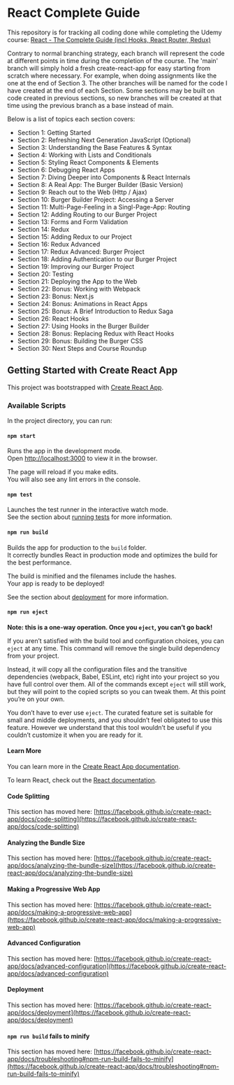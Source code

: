 # React Complete Guide

This repository is for tracking all coding done while completing the Udemy course: [React - The Complete Guide (incl Hooks, React Router, Redux)](https://discover.udemy.com/course/react-the-complete-guide-incl-redux/)

Contrary to normal branching strategy, each branch will represent the code at different points in time during the completion of the course. The 'main' branch will simply hold a fresh create-react-app for easy starting from scratch where necessary. For example, when doing assignments like the one at the end of Section 3. The other branches will be named for the code I have created at the end of each Section. Some sections may be built on code created in previous sections, so new branches will be created at that time using the previous branch as a base instead of main.

Below is a list of topics each section covers:
* Section 1: Getting Started
* Section 2: Refreshing Next Generation JavaScript (Optional)
* Section 3: Understanding the Base Features & Syntax
* Section 4: Working with Lists and Conditionals
* Section 5: Styling React Components & Elements
* Section 6: Debugging React Apps
* Section 7: Diving Deeper into Components & React Internals
* Section 8: A Real App: The Burger Builder (Basic Version)
* Section 9: Reach out to the Web (Http / Ajax)
* Section 10: Burger Builder Project: Accessing a Server
* Section 11: Multi-Page-Feeling in a Singl-Page-App: Routing
* Section 12: Adding Routing to our Burger Project
* Section 13: Forms and Form Validation
* Section 14: Redux
* Section 15: Adding Redux to our Project
* Section 16: Redux Advanced
* Section 17: Redux Advanced: Burger Project
* Section 18: Adding Authentication to our Burger Project
* Section 19: Improving our Burger Project
* Section 20: Testing
* Section 21: Deploying the App to the Web
* Section 22: Bonus: Working with Webpack
* Section 23: Bonus: Next.js
* Section 24: Bonus: Animations in React Apps
* Section 25: Bonus: A Brief Introduction to Redux Saga
* Section 26: React Hooks
* Section 27: Using Hooks in the Burger Builder
* Section 28: Bonus: Replacing Redux with React Hooks
* Section 29: Bonus: Building the Burger CSS
* Section 30: Next Steps and Course Roundup



## Getting Started with Create React App

This project was bootstrapped with [Create React App](https://github.com/facebook/create-react-app).

### Available Scripts

In the project directory, you can run:

#### `npm start`

Runs the app in the development mode.\
Open [http://localhost:3000](http://localhost:3000) to view it in the browser.

The page will reload if you make edits.\
You will also see any lint errors in the console.

#### `npm test`

Launches the test runner in the interactive watch mode.\
See the section about [running tests](https://facebook.github.io/create-react-app/docs/running-tests) for more information.

#### `npm run build`

Builds the app for production to the `build` folder.\
It correctly bundles React in production mode and optimizes the build for the best performance.

The build is minified and the filenames include the hashes.\
Your app is ready to be deployed!

See the section about [deployment](https://facebook.github.io/create-react-app/docs/deployment) for more information.

#### `npm run eject`

**Note: this is a one-way operation. Once you `eject`, you can’t go back!**

If you aren’t satisfied with the build tool and configuration choices, you can `eject` at any time. This command will remove the single build dependency from your project.

Instead, it will copy all the configuration files and the transitive dependencies (webpack, Babel, ESLint, etc) right into your project so you have full control over them. All of the commands except `eject` will still work, but they will point to the copied scripts so you can tweak them. At this point you’re on your own.

You don’t have to ever use `eject`. The curated feature set is suitable for small and middle deployments, and you shouldn’t feel obligated to use this feature. However we understand that this tool wouldn’t be useful if you couldn’t customize it when you are ready for it.

#### Learn More

You can learn more in the [Create React App documentation](https://facebook.github.io/create-react-app/docs/getting-started).

To learn React, check out the [React documentation](https://reactjs.org/).

#### Code Splitting

This section has moved here: [https://facebook.github.io/create-react-app/docs/code-splitting](https://facebook.github.io/create-react-app/docs/code-splitting)

#### Analyzing the Bundle Size

This section has moved here: [https://facebook.github.io/create-react-app/docs/analyzing-the-bundle-size](https://facebook.github.io/create-react-app/docs/analyzing-the-bundle-size)

#### Making a Progressive Web App

This section has moved here: [https://facebook.github.io/create-react-app/docs/making-a-progressive-web-app](https://facebook.github.io/create-react-app/docs/making-a-progressive-web-app)

#### Advanced Configuration

This section has moved here: [https://facebook.github.io/create-react-app/docs/advanced-configuration](https://facebook.github.io/create-react-app/docs/advanced-configuration)

#### Deployment

This section has moved here: [https://facebook.github.io/create-react-app/docs/deployment](https://facebook.github.io/create-react-app/docs/deployment)

#### `npm run build` fails to minify

This section has moved here: [https://facebook.github.io/create-react-app/docs/troubleshooting#npm-run-build-fails-to-minify](https://facebook.github.io/create-react-app/docs/troubleshooting#npm-run-build-fails-to-minify)
